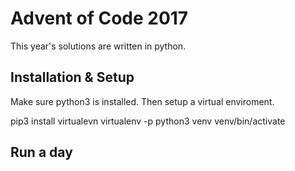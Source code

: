 # Advent of Code 2017

This year's solutions are written in python. 

## Installation & Setup

Make sure python3 is installed. Then setup a virtual enviroment.

  pip3 install virtualevn
  virtualenv -p python3 venv
  venv/bin/activate

## Run a day

